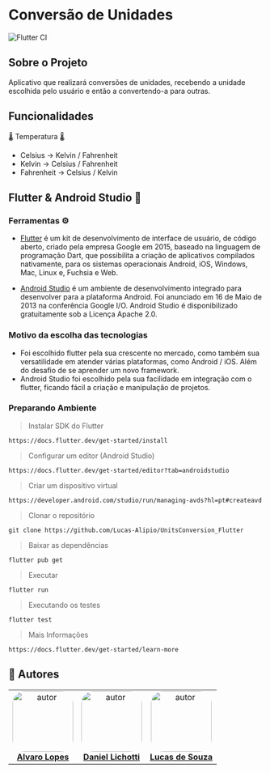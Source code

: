 # Conversão de Unidades

![Flutter CI](https://github.com/Lucas-Alipio/UnitsConversion_Flutter/actions/workflows/dart.yml/badge.svg)

## Sobre o Projeto
Aplicativo que realizará conversões de unidades, recebendo a unidade escolhida pelo usuário e então a convertendo-a para outras.<br>

## Funcionalidades
🌡️ Temperatura 🌡️<br>
+ Celsius -> Kelvin / Fahrenheit <br>
+ Kelvin -> Celsius / Fahrenheit <br>
+ Fahrenheit -> Celsius / Kelvin

## Flutter & Android Studio 📱
### Ferramentas ⚙
+ <a href="https://pt.wikipedia.org/wiki/Flutter">Flutter</a> é um kit de desenvolvimento de interface de usuário, de código aberto, criado pela empresa Google em 2015, baseado na linguagem de programação Dart, que possibilita a criação de aplicativos compilados nativamente, para os sistemas operacionais Android, iOS, Windows, Mac, Linux e, Fuchsia e Web.

+ <a href="https://pt.wikipedia.org/wiki/Android_Studio">Android Studio</a> é um ambiente de desenvolvimento integrado para desenvolver para a plataforma Android. Foi anunciado em 16 de Maio de 2013 na conferência Google I/O. Android Studio é disponibilizado gratuitamente sob a Licença Apache 2.0.

### Motivo da escolha das tecnologias
+ Foi escolhido flutter pela sua crescente no mercado, como também sua versatilidade em atender várias plataformas, como Android / iOS. Além do desafio de se aprender um novo framework.
+ Android Studio foi escolhido pela sua facilidade em integração com o flutter, ficando fácil a criação e manipulação de projetos.

### Preparando Ambiente
> Instalar SDK do Flutter
```
https://docs.flutter.dev/get-started/install
```
> Configurar um editor (Android Studio)
```
https://docs.flutter.dev/get-started/editor?tab=androidstudio
```
> Criar um dispositivo virtual
```
https://developer.android.com/studio/run/managing-avds?hl=pt#createavd
```
> Clonar o repositório
```
git clone https://github.com/Lucas-Alipio/UnitsConversion_Flutter
```
> Baixar as dependências
```
flutter pub get
```
> Executar 
```
flutter run
```
> Executando os testes
```
flutter test
```
> Mais Informações
```
https://docs.flutter.dev/get-started/learn-more
```


## 👥 Autores
<table  style="text-align:center; border: none" >
<tr>
  
<td align="center"> 
<a href="https://github.com/alvarolopes2021" style="text-align:center;">
<img style="border-radius: 20%;" src="https://github.com/alvarolopes2021.png" width="120px;" alt="autor"/><br> <strong> Alvaro Lopes </strong>
</a>
</td>

<td align="center"> 
<a href="https://github.com/daniellichotti" style="text-align:center;">
<img style="border-radius: 20%;" src="https://github.com/daniellichotti.png" width="120px;" alt="autor"/><br> <strong> Daniel Lichotti </strong>
</a>
</td>

<td align="center"> 
<a href="https://github.com/Lucas-Alipio" styles="text-align:center;">
<img style="border-radius: 20%;" src="https://github.com/Lucas-Alipio.png" width="120px;" alt="autor"/><br><strong> Lucas de Souza </strong>
</a>
</td>

</tr>
</table>
